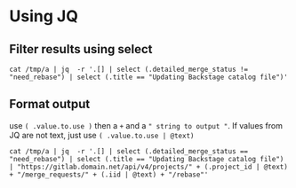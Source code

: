 # Using JQ

## Filter results using select

```shell
cat /tmp/a | jq  -r '.[] | select (.detailed_merge_status != "need_rebase") | select (.title == "Updating Backstage catalog file")'
```

## Format output

use `( .value.to.use )` then a `+` and a `" string to output "`.
If values from JQ are not text, just use `( .value.to.use | @text)`

```shell
cat /tmp/a | jq  -r '.[] | select (.detailed_merge_status == "need_rebase") | select (.title == "Updating Backstage catalog file") | "https://gitlab.domain.net/api/v4/projects/" + (.project_id | @text) + "/merge_requests/" + (.iid | @text) + "/rebase"'
```